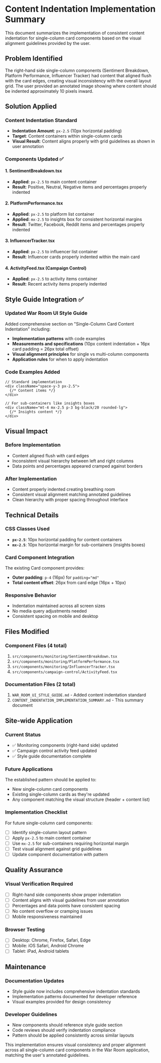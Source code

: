 # Content Indentation Implementation Summary

This document summarizes the implementation of consistent content indentation for single-column card components based on the visual alignment guidelines provided by the user.

## Problem Identified

The right-hand side single-column components (Sentiment Breakdown, Platform Performance, Influencer Tracker) had content that aligned flush with the card edges, creating visual inconsistency with the overall layout grid. The user provided an annotated image showing where content should be indented approximately 10 pixels inward.

## Solution Applied

### Content Indentation Standard
- **Indentation Amount**: `px-2.5` (10px horizontal padding)
- **Target**: Content containers within single-column cards
- **Visual Result**: Content aligns properly with grid guidelines as shown in user annotation

### Components Updated ✅

#### 1. **SentimentBreakdown.tsx**
- **Applied**: `px-2.5` to main content container
- **Result**: Positive, Neutral, Negative items and percentages properly indented

#### 2. **PlatformPerformance.tsx** 
- **Applied**: `px-2.5` to platform list container
- **Applied**: `mx-2.5` to insights box for consistent horizontal margins
- **Result**: Twitter, Facebook, Reddit items and percentages properly indented

#### 3. **InfluencerTracker.tsx**
- **Applied**: `px-2.5` to influencer list container
- **Result**: Influencer cards properly indented within the main card

#### 4. **ActivityFeed.tsx** (Campaign Control)
- **Applied**: `px-2.5` to activity items container
- **Result**: Recent activity items properly indented

## Style Guide Integration ✅

### Updated War Room UI Style Guide
Added comprehensive section on "Single-Column Card Content Indentation" including:

- **Implementation patterns** with code examples
- **Measurements and specifications** (10px content indentation + 16px card padding = 26px total offset)
- **Visual alignment principles** for single vs multi-column components
- **Application rules** for when to apply indentation

### Code Examples Added
```tsx
// Standard implementation
<div className="space-y-3 px-2.5">
  {/* Content items */}
</div>

// For sub-containers like insights boxes
<div className="mt-4 mx-2.5 p-3 bg-black/20 rounded-lg">
  {/* Insights content */}
</div>
```

## Visual Impact

### Before Implementation
- Content aligned flush with card edges
- Inconsistent visual hierarchy between left and right columns
- Data points and percentages appeared cramped against borders

### After Implementation  
- Content properly indented creating breathing room
- Consistent visual alignment matching annotated guidelines
- Clean hierarchy with proper spacing throughout interface

## Technical Details

### CSS Classes Used
- **`px-2.5`**: 10px horizontal padding for content containers
- **`mx-2.5`**: 10px horizontal margin for sub-containers (insights boxes)

### Card Component Integration
The existing Card component provides:
- **Outer padding**: `p-4` (16px) for `padding="md"`
- **Total content offset**: 26px from card edge (16px + 10px)

### Responsive Behavior
- Indentation maintained across all screen sizes
- No media query adjustments needed
- Consistent spacing on mobile and desktop

## Files Modified

### Component Files (4 total)
1. `src/components/monitoring/SentimentBreakdown.tsx`
2. `src/components/monitoring/PlatformPerformance.tsx` 
3. `src/components/monitoring/InfluencerTracker.tsx`
4. `src/components/campaign-control/ActivityFeed.tsx`

### Documentation Files (2 total)
1. `WAR_ROOM_UI_STYLE_GUIDE.md` - Added content indentation standard
2. `CONTENT_INDENTATION_IMPLEMENTATION_SUMMARY.md` - This summary document

## Site-wide Application

### Current Status
- ✅ Monitoring components (right-hand side) updated
- ✅ Campaign control activity feed updated
- ✅ Style guide documentation complete

### Future Applications
The established pattern should be applied to:
- New single-column card components
- Existing single-column cards as they're updated
- Any component matching the visual structure (header + content list)

### Implementation Checklist
For future single-column card components:
- [ ] Identify single-column layout pattern
- [ ] Apply `px-2.5` to main content container
- [ ] Use `mx-2.5` for sub-containers requiring horizontal margin
- [ ] Test visual alignment against grid guidelines
- [ ] Update component documentation with pattern

## Quality Assurance

### Visual Verification Required
- [ ] Right-hand side components show proper indentation
- [ ] Content aligns with visual guidelines from user annotation
- [ ] Percentages and data points have consistent spacing
- [ ] No content overflow or cramping issues
- [ ] Mobile responsiveness maintained

### Browser Testing
- [ ] Desktop: Chrome, Firefox, Safari, Edge
- [ ] Mobile: iOS Safari, Android Chrome
- [ ] Tablet: iPad, Android tablets

## Maintenance

### Documentation Updates
- Style guide now includes comprehensive indentation standards
- Implementation patterns documented for developer reference
- Visual examples provided for design consistency

### Developer Guidelines
- New components should reference style guide section
- Code reviews should verify indentation compliance
- Pattern should be applied consistently across similar layouts

This implementation ensures visual consistency and proper alignment across all single-column card components in the War Room application, matching the user's annotated guidelines.
